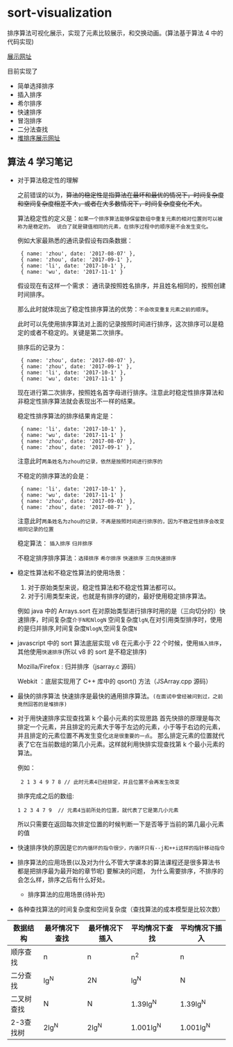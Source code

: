 # sort-visualization

排序算法可视化展示，实现了元素比较展示，和交换动画。(算法基于算法 4 中的代码实现)

[展示网址](https://xiaojiezhou2017.github.io/sort-visualization/)

目前实现了

- 简单选择排序
- 插入排序
- 希尔排序
- 快速排序
- 冒泡排序
- 二分法查找
- [堆排序展示网址](https://xiaojiezhou2017.github.io/binaryTree/)

## 算法 4 学习笔记

- 对于算法稳定性的理解

  之前错误的以为，~~算法的稳定性是指算法在最坏和最优的情况下，时间复杂度和空间复杂度相差不大，或者在大多数情况下，时间复杂度变化不大~~。

  算法稳定性的定义是：`如果一个排序算法能够保留数组中重复元素的相对位置则可以被称为是稳定的。 说白了就是键值相同的元素，在排序过程中的顺序是不会发生变化。`

  例如大家最熟悉的通讯录假设有四条数据：

  ```
   { name: 'zhou', date: '2017-08-07' },
   { name: 'zhou', date: '2017-09-1' },
   { name: 'li', date: '2017-10-1' },
   { name: 'wu', date: '2017-11-1' }
  ```

  假设现在有这样一个需求： 通讯录按照姓名排序，并且姓名相同的，按照创建时间排序。

  那么此时就体现出了稳定性排序算法的优势：`不会改变重复元素之前的顺序`。

  此时可以先使用排序算法对上面的记录按照时间进行排序，这次排序可以是稳定的或者不稳定的。关键是第二次排序。

  排序后的记录为：

  ```
   { name: 'zhou', date: '2017-08-07' },
   { name: 'zhou', date: '2017-09-1' },
   { name: 'li', date: '2017-10-1' },
   { name: 'wu', date: '2017-11-1' }
  ```

  现在进行第二次排序，按照姓名首字母进行排序。注意此时稳定性排序算法和非稳定性排序算法就会表现出不一样的结果。

  稳定性排序算法的排序结果肯定是：

  ```
   { name: 'li', date: '2017-10-1' },
   { name: 'wu', date: '2017-11-1' }
   { name: 'zhou', date: '2017-08-07' },
   { name: 'zhou', date: '2017-09-1' },
  ```

  注意此时`两条姓名为zhou的记录，依然是按照时间进行排序的`

  不稳定的排序算法的会是：

  ```
   { name: 'li', date: '2017-10-1' },
   { name: 'wu', date: '2017-11-1' }
   { name: 'zhou', date: '2017-09-01' },
   { name: 'zhou', date: '2017-08-7' },
  ```

  注意此时`两条姓名为zhou的记录，不再是按照时间进行排序的，因为不稳定性排序会改变相同记录的位置`

  稳定算法： `插入排序` `归并排序`

  不稳定排序排序算法：`选择排序` `希尔排序` `快速排序` `三向快速排序`

- 稳定性算法和不稳定性算法的使用场景：

  1.  对于原始类型来说，稳定性算法和不稳定性算法都可以。
  2.  对于引用类型来说，也就是有排序的键的，最好使用稳定排序算法。

  例如 java 中的 Arrays.sort 在对原始类型进行排序时用的是（三向切分的）快速排序，时间复杂度`介于N和NlogN` 空间复杂度`lgN`,在对引用类型排序时，使用的是归并排序,时间复杂度`NlogN`,空间复杂度`N`

- javascript 中的 sort 算法底层实现
  v8 在元素小于 22 个时候，使用`插入排序`，其他使用`快速排序`(所以 v8 的 sort 是不稳定排序)

  Mozilla/Firefox : 归并排序（jsarray.c 源码）

  Webkit ：底层实现用了 C++ 库中的 qsort() 方法（JSArray.cpp 源码）

- 最快的排序算法
  快速排序是最快的通用排序算法。`(在面试中曾经被问到过，之前竟然回答的是堆排序)`

- 对于用快速排序实现查找第 k 个最小元素的实现思路
  首先快排的原理是每次排定一个元素，并且排定的元素大于等于左边的元素，小于等于右边的元素， 并且排定的元素位置不再发生变化`这是很重要的一点`。
  那么排定元素的位置就代表了它在当前数组的第几小元素。这样就利用快排实现查找第 k 个最小元素的算法。

  例如：

  ```
   2 1 3 4 9 7 8 // 此时元素4已经排定，并且位置不会再发生改变
  ```

  排序完成之后的数组:

  ```
  1 2 3 4 7 9  // 元素4当前所处的位置，就代表了它是第几小元素
  ```

  所以只需要在返回每次排定位置的时候判断一下是否等于当前的第几最小元素的值

- 快速排序快的原因是`它的内循环的指令很少，内循环只有--j和++i这样的指针移动指令`

- 排序算法的应用场景(以及对为什么不管大学课本的算法课程还是很多算法书都是把排序最为最开始的章节呢)
  要解决的问题， 为什么需要排序，不排序的会怎么样，排序之后有什么好处。
  - 排序算法的应用场景(待补充)
- 各种查找算法的时间复杂度和空间复杂度（查找算法的成本模型是比较次数）  

| 数据结构 | 最坏情况下查找 | 最坏情况下插入 | 平均情况下查找 | 平均情况下插入
| ------  |   ------     | ------      | ------       | ------ |
| 顺序查找 | n | n | n<sup>2<sup> | n |
| 二分查找 | lg<sup>N<sup> | 2N | lg<sup>N<sup> | N |
| 二叉树查找 | N | N | 1.39lg<sup>N</sup> |  1.39lg<sup>N</sup> |
| 2-3查找树 | 2lg<sup>N</sup> | 2lg<sup>N</sup> | 1.001lg<sup>N</sup> |  1.001lg<sup>N</sup> |
